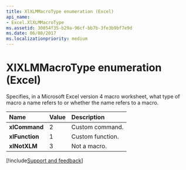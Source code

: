 ```yaml
---
title: XlXLMMacroType enumeration (Excel)
api_name:
- Excel.XlXLMMacroType
ms.assetid: 30054f35-b29a-96cf-bb7b-3fe3b9bf7e9d
ms.date: 06/08/2017
ms.localizationpriority: medium
---
```



# XlXLMMacroType enumeration (Excel)

Specifies, in a Microsoft Excel version 4 macro worksheet, what type of macro a name refers to or whether the name refers to a macro.



|Name|Value|Description|
|:-----|:-----|:-----|
| **xlCommand**|2|Custom command.|
| **xlFunction**|1|Custom function.|
| **xlNotXLM**|3|Not a macro.|

[!include[Support and feedback](~/includes/feedback-boilerplate.md)]